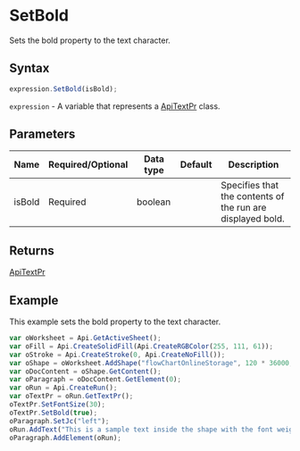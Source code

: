 # SetBold

Sets the bold property to the text character.

## Syntax

```javascript
expression.SetBold(isBold);
```

`expression` - A variable that represents a [ApiTextPr](../ApiTextPr.md) class.

## Parameters

| **Name** | **Required/Optional** | **Data type** | **Default** | **Description** |
| ------------- | ------------- | ------------- | ------------- | ------------- |
| isBold | Required | boolean |  | Specifies that the contents of the run are displayed bold. |

## Returns

[ApiTextPr](../../ApiTextPr/ApiTextPr.md)

## Example

This example sets the bold property to the text character.

```javascript
var oWorksheet = Api.GetActiveSheet();
var oFill = Api.CreateSolidFill(Api.CreateRGBColor(255, 111, 61));
var oStroke = Api.CreateStroke(0, Api.CreateNoFill());
var oShape = oWorksheet.AddShape("flowChartOnlineStorage", 120 * 36000, 70 * 36000, oFill, oStroke, 0, 2 * 36000, 0, 3 * 36000);
var oDocContent = oShape.GetContent();
var oParagraph = oDocContent.GetElement(0);
var oRun = Api.CreateRun();
var oTextPr = oRun.GetTextPr();
oTextPr.SetFontSize(30);
oTextPr.SetBold(true);
oParagraph.SetJc("left");
oRun.AddText("This is a sample text inside the shape with the font weight set to bold using the text properties.");
oParagraph.AddElement(oRun);
```
